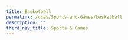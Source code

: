 ```yaml
---
title: Basketball
permalink: /ccas/Sports-and-Games/basketball
description: ""
third_nav_title: Sports & Games
---
```

